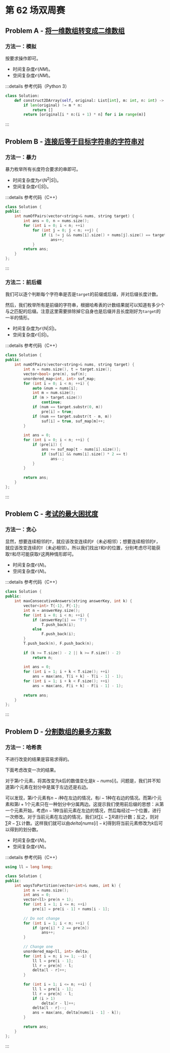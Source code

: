# 第 62 场双周赛

## Problem A - [将一维数组转变成二维数组](https://leetcode.cn/problems/convert-1d-array-into-2d-array/)

### 方法一：模拟

按要求操作即可。

- 时间复杂度$\mathcal{O}(NM)$。
- 空间复杂度$\mathcal{O}(NM)$。

:::details 参考代码（Python 3）

```python
class Solution:
    def construct2DArray(self, original: List[int], m: int, n: int) -> List[List[int]]:
        if len(original) != m * n:
            return []
        return [original[i * n:(i + 1) * n] for i in range(m)]
```

:::


## Problem B - [连接后等于目标字符串的字符串对](https://leetcode.cn/problems/number-of-pairs-of-strings-with-concatenation-equal-to-target/)

### 方法一：暴力

暴力枚举所有长度符合要求的串即可。

- 时间复杂度为$\mathcal{O}(N^2|S|)$。
- 空间复杂度$\mathcal{O}(|S|)$。

:::details 参考代码（C++）

```cpp
class Solution {
public:
    int numOfPairs(vector<string>& nums, string target) {
        int ans = 0, n = nums.size();
        for (int i = 0; i < n; ++i)
            for (int j = 0; j < n; ++j) {
                if (i != j && nums[i].size() + nums[j].size() == target.size() && nums[i] + nums[j] == target)
                    ans++;
            }
        return ans;
    }
};
```

:::

### 方法二：前后缀

我们可以逐个判断每个字符串是否是`target`的前缀或后缀，并对后缀长度计数。

然后，我们枚举所有是前缀的字符串，根据哈希表的计数结果就可以知道有多少个与之匹配的后缀。注意这里需要排除掉它自身也是后缀并且长度刚好为`target`的一半的情形。

- 时间复杂度为$\mathcal{O}(N|S|)$。
- 空间复杂度$\mathcal{O}(|S|)$。

:::details 参考代码（C++）

```cpp
class Solution {
public:
    int numOfPairs(vector<string>& nums, string target) {
        int n = nums.size(), t = target.size();
        vector<bool> pre(n), suf(n);
        unordered_map<int, int> suf_map;
        for (int i = 0; i < n; ++i) {
            auto &num = nums[i];
            int m = num.size();
            if (m > target.size())
                continue;
            if (num == target.substr(0, m))
                pre[i] = true;
            if (num == target.substr(t - m, m))
                suf[i] = true, suf_map[m]++;
        }
        
        int ans = 0;
        for (int i = 0; i < n; ++i) {
            if (pre[i]) {
                ans += suf_map[t - nums[i].size()];
                if (suf[i] && nums[i].size() * 2 == t)
                    ans--;
            }
        }
        
        return ans;
    }
};
```

:::



## Problem C - [考试的最大困扰度](https://leetcode.cn/problems/maximize-the-confusion-of-an-exam/)

### 方法一：贪心

显然，想要连续相邻的`T`，就应该改变连续的`F`（未必相邻）；想要连续相邻的`F`，就应该改变连续的`T`（未必相邻）。所以我们找出`T`和`F`的位置，分别考虑尽可能获取`T`和尽可能获取`F`这两种情形即可。

- 时间复杂度$\mathcal{O}(N)$。
- 空间复杂度$\mathcal{O}(N)$。

:::details 参考代码（C++）

```cpp
class Solution {
public:
    int maxConsecutiveAnswers(string answerKey, int k) {
        vector<int> T{-1}, F{-1};
        int n = answerKey.size();
        for (int i = 0; i < n; ++i) {
            if (answerKey[i] == 'T')
                T.push_back(i);
            else
                F.push_back(i);
        }
        T.push_back(n), F.push_back(n);
        
        if (k >= T.size() - 2 || k >= F.size() - 2)
            return n;
        
        int ans = 0;
        for (int i = 1; i + k < T.size(); ++i)
            ans = max(ans, T[i + k] - T[i - 1] - 1);
        for (int i = 1; i + k < F.size(); ++i)
            ans = max(ans, F[i + k] - F[i - 1] - 1);
        
        return ans;
    }
};
```

:::

## Problem D - [分割数组的最多方案数](https://leetcode.cn/problems/maximum-number-of-ways-to-partition-an-array/)

### 方法一：哈希表

不进行改变的结果是容易求得的。

下面考虑改变一次的结果。

对于第$i$个元素，将其改变为$k$后的数值变化是$k - nums[i]$。问题是，我们并不知道第$i$个元素在划分中是属于左边还是右边。

可以发现，第$i$个元素有$n - i$种在左边的情况，有$i-1$种在右边的情况。而第$i$个元素和第$i+1$个元素只在一种划分中分属两边。这提示我们使用前后缀的思想：从第一个元素开始，考虑$n-1$种当前元素在左边的情况，然后每经过一个位置，进行一次修改。对于当前元素在左边的情况，我们对$\sum L-\sum R$进行计数；反之，则对$\sum R-\sum L$计数。这样我们就可以由$delta[nums[i]-k]$得到将当前元素修改为$k$后可以得到的划分数。

- 时间复杂度$\mathcal{O}(N)$。
- 空间复杂度$\mathcal{O}(N)$。

:::details 参考代码（C++）

```cpp
using ll = long long;

class Solution {
public:
    int waysToPartition(vector<int>& nums, int k) {
        int n = nums.size();
        int ans = 0;
        vector<ll> pre(n + 1);
        for (int i = 1; i <= n; ++i)
            pre[i] = pre[i - 1] + nums[i - 1];
        
        // Do not change
        for (int i = 1; i < n; ++i) {
            if (pre[i] * 2 == pre[n])
                ans++;
        }
        
        // Change one
        unordered_map<ll, int> delta;
        for (int i = n; i >= 1; --i) {
            ll l = pre[i - 1];
            ll r = pre[n] - l;
            delta[l - r]++;
        }
                
        for (int i = 1; i <= n; ++i) {
            ll l = pre[i - 1];
            ll r = pre[n] - l;
            if (i > 1)
                delta[r - l]++;
            delta[l - r]--;
            ans = max(ans, delta[nums[i - 1] - k]);
        }
        
        return ans;
    }
};
```

:::
